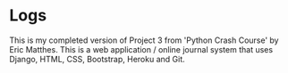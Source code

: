 # Logs

This is my completed version of Project 3 from 'Python Crash Course' by Eric Matthes. This is a web application / online journal system
that uses Django, HTML, CSS, Bootstrap, Heroku and Git. 
